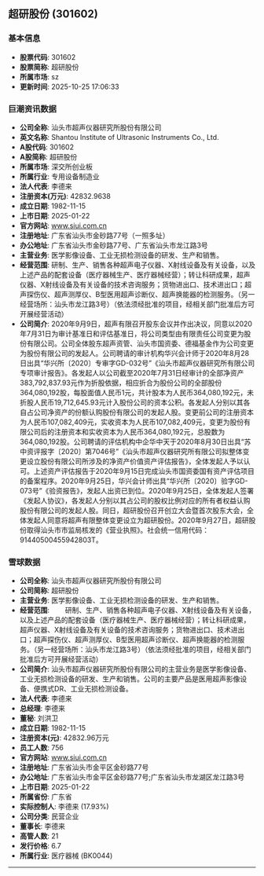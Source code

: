 ## 超研股份 (301602)

### 基本信息

- **股票代码**: 301602
- **股票简称**: 超研股份
- **所属市场**: sz
- **更新时间**: 2025-10-25 17:06:33

### 巨潮资讯数据

- **公司全称**: 汕头市超声仪器研究所股份有限公司
- **英文名称**: Shantou Institute of Ultrasonic Instruments Co., Ltd.
- **A股代码**: 301602
- **A股简称**: 超研股份
- **所属市场**: 深交所创业板
- **所属行业**: 专用设备制造业
- **法人代表**: 李德来
- **注册资本(万元)**: 42832.9638
- **成立日期**: 1982-11-15
- **上市日期**: 2025-01-22
- **官方网站**: www.siui.com.cn
- **注册地址**: 广东省汕头市金砂路77号（一照多址）
- **办公地址**: 广东省汕头市金砂路77号、广东省汕头市龙江路3号
- **主营业务**: 医学影像设备、工业无损检测设备的研发、生产和销售。
- **经营范围**: 研制、生产、销售各种超声电子仪器、X射线设备及有关设备，以及上述产品的配套设备（医疗器械生产、医疗器械经营）；转让科研成果，超声仪器、X射线设备及有关设备的技术咨询服务；货物进出口、技术进出口；超声探伤仪、超声测厚仪、B型医用超声诊断仪、超声换能器的检测服务。（另一经营场所：汕头市龙江路3号）（依法须经批准的项目，经相关部门批准后方可开展经营活动）
- **公司简介**: 2020年9月9日，超声有限召开股东会议并作出决议，同意以2020年7月31日为审计基准日和评估基准日，将公司类型由有限责任公司变更为股份有限公司。公司全体股东超声资管、汕头市国资委、德福基金作为公司变更为股份有限公司的发起人。公司聘请的审计机构华兴会计师于2020年8月28日出具“华兴所〔2020〕专审字GD-032号”《汕头市超声仪器研究所有限公司专项审计报告》。各发起人以公司截至2020年7月31日经审计的全部净资产383,792,837.93元作为折股依据，相应折合为股份公司的全部股份364,080,192股，每股面值人民币1元，共计股本为人民币364,080,192元，未折股人民币19,712,645.93元计入股份公司的资本公积。各发起人分别以其各自占公司净资产的份额认购股份有限公司的发起人股。变更前公司的注册资本为人民币107,082,409元，实收资本为人民币107,082,409元，变更为股份有限公司后的注册资本和实收资本为人民币364,080,192元，总股数为364,080,192股。公司聘请的评估机构中企华中天于2020年8月30日出具“苏中资评报字〔2020〕第7046号”《汕头市超声仪器研究所有限公司拟整体变更设立股份有限公司所涉及的净资产价值资产评估报告》，全体发起人予以认可。上述资产评估报告于2020年9月15日完成汕头市国资委国有资产评估项目的备案程序。2020年9月25日，华兴会计师出具“华兴所〔2020〕验字GD-073号”《验资报告》，发起人出资已到位。2020年9月25日，全体发起人签署《发起人协议》，各发起人分别以其占公司的股权比例对应的所有者权益认购股份有限公司的发起人股。同日，超研股份召开创立大会暨首次股东大会，全体发起人同意将超声有限整体变更设立为超研股份。2020年9月27日，超研股份取得汕头市市监局核发的《营业执照》。社会统一信用代码：91440500455942803T。

### 雪球数据

- **公司全称**: 汕头市超声仪器研究所股份有限公司
- **公司简称**: 超研股份
- **主营业务**: 医学影像设备、工业无损检测设备的研发、生产和销售。
- **经营范围**: 　　研制、生产、销售各种超声电子仪器、X射线设备及有关设备，以及上述产品的配套设备（医疗器械生产、医疗器械经营）；转让科研成果，超声仪器、X射线设备及有关设备的技术咨询服务；货物进出口、技术进出口；超声探伤仪、超声测厚仪、B型医用超声诊断仪、超声换能器的检测服务。（另一经营场所：汕头市龙江路3号）（依法须经批准的项目，经相关部门批准后方可开展经营活动）
- **公司简介**: 汕头市超声仪器研究所股份有限公司的主营业务是医学影像设备、工业无损检测设备的研发、生产和销售。公司的主要产品是医用超声影像设备、便携式DR、工业无损检测设备。
- **法人代表**: 李德来
- **总经理**: 李德来
- **董秘**: 刘洪卫
- **成立日期**: 1982-11-15
- **注册资本(元)**: 42832.96万元
- **员工人数**: 756
- **官方网站**: www.siui.com.cn
- **注册地址**: 广东省汕头市金平区金砂路77号
- **办公地址**: 广东省汕头市金平区金砂路77号;广东省汕头市龙湖区龙江路3号
- **上市日期**: 2025-01-22
- **所属省份**: 广东省
- **实际控制人**: 李德来 (17.93%)
- **公司分类**: 民营企业
- **董事长**: 李德来
- **高管人数**: 21
- **发行价格**: 6.7
- **所属行业**: 医疗器械 (BK0044)

---